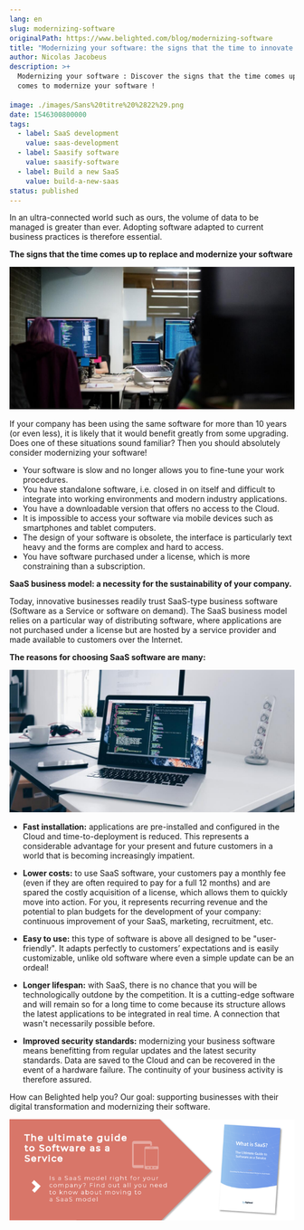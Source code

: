 ```yaml
---
lang: en
slug: modernizing-software
originalPath: https://www.belighted.com/blog/modernizing-software
title: "Modernizing your software: the signs that the time to innovate has come"
author: Nicolas Jacobeus
description: >+
  Modernizing your software : Discover the signs that the time comes up when it
  comes to modernize your software !

image: ./images/Sans%20titre%20%2822%29.png
date: 1546300800000
tags:
  - label: SaaS development
    value: saas-development
  - label: Saasify software
    value: saasify-software
  - label: Build a new SaaS
    value: build-a-new-saas
status: published
---
```

In an ultra-connected world such as ours, the volume of data to be managed is greater than ever. Adopting software adapted to current business practices is therefore essential.

**The signs that the time comes up to replace and modernize your software**

**![Modernizing your software - the signs](/content/images/legacy/tuyDXl57CQO9okZ-V1JFs.png)**

If your company has been using the same software for more than 10 years (or even less), it is likely that it would benefit greatly from some upgrading. Does one of these situations sound familiar? Then you should absolutely consider modernizing your software!

*   Your software is slow and no longer allows you to fine-tune your work procedures.
*   You have standalone software, i.e. closed in on itself and difficult to integrate into working environments and modern industry applications.
*   You have a downloadable version that offers no access to the Cloud. 
*   It is impossible to access your software via mobile devices such as smartphones and tablet computers.
*   The design of your software is obsolete, the interface is particularly text heavy and the forms are complex and hard to access.
*   You have software purchased under a license, which is more constraining than a subscription.

**SaaS business model: a necessity for the sustainability of your company.** 

Today, innovative businesses readily trust SaaS-type business software (Software as a Service or software on demand). The SaaS business model relies on a particular way of distributing software, where applications are not purchased under a license but are hosted by a service provider and made available to customers over the Internet. 

**The reasons for choosing SaaS software are many:**

**![Modernizing your software - reasons for choosing SaaS](/content/images/legacy/QR1BGN0rIKpRu2XIOHdxB.png)**

*   **Fast installation:** applications are pre-installed and configured in the Cloud and time-to-deployment is reduced. This represents a considerable advantage for your present and future customers in a world that is becoming increasingly impatient.  
      
    
*   **Lower costs:** to use SaaS software, your customers pay a monthly fee (even if they are often required to pay for a full 12 months) and are spared the costly acquisition of a license, which allows them to quickly move into action. For you, it represents recurring revenue and the potential to plan budgets for the development of your company: continuous improvement of your SaaS, marketing, recruitment, etc.  
      
    
*   **Easy to use:** this type of software is above all designed to be "user-friendly". It adapts perfectly to customers’ expectations and is easily customizable, unlike old software where even a simple update can be an ordeal!  
      
    
*   **Longer lifespan:** with SaaS, there is no chance that you will be technologically outdone by the competition. It is a cutting-edge software and will remain so for a long time to come because its structure allows the latest applications to be integrated in real time. A connection that wasn't necessarily possible before.  
      
    
*   **Improved security standards:** modernizing your business software means benefitting from regular updates and the latest security standards. Data are saved to the Cloud and can be recovered in the event of a hardware failure. The continuity of your business activity is therefore assured.

How can Belighted help you? Our goal: supporting businesses with their digital transformation and modernizing their software. 

[![The ultimate Guide to Software as a Service](/content/images/legacy/axTDnlmGeCfdTR5eawUvn.png)](https://cta-redirect.hubspot.com/cta/redirect/1684659/0b551323-0d58-4d8c-882c-e42a03a01459)